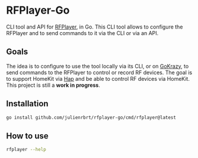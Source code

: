 # RFPlayer-Go

CLI tool and API for [RFPlayer](https://www.gce-electronics.com/fr/produits-radio/1777-rf-player-3770008041004.html), in Go.
This CLI tool allows to configure the RFPlayer and to send commands to it via the CLI or via an API.

## Goals

The idea is to configure to use the tool locally via its CLI, or on [GoKrazy](https://gokrazy.dev/), to send commands to the RFPlayer to control or record RF devices. The goal is to support HomeKit via [Hap](https://github.com/brutella/hap) and be able to control RF devices via HomeKit. This project is still a **work in progress**.

## Installation

```bash
go install github.com/julienrbrt/rfplayer-go/cmd/rfplayer@latest
```

## How to use

```bash
rfplayer --help
```
